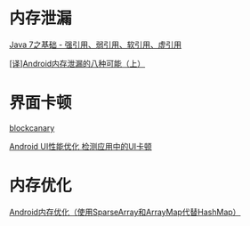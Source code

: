 # 内存泄漏

[Java 7之基础 - 强引用、弱引用、软引用、虚引用](https://blog.csdn.net/mazhimazh/article/details/19752475)

[[译]Android内存泄漏的八种可能（上）](https://www.jianshu.com/p/ac00e370f83d)

# 界面卡顿

[blockcanary](https://github.com/markzhai/AndroidPerformanceMonitor)

[Android UI性能优化 检测应用中的UI卡顿](https://blog.csdn.net/lmj623565791/article/details/58626355)

# 内存优化

[Android内存优化（使用SparseArray和ArrayMap代替HashMap）](https://blog.csdn.net/u010687392/article/details/47809295)